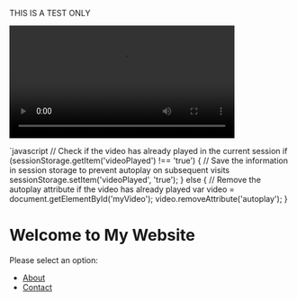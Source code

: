 
THIS IS A TEST ONLY

<video controls width="400" autoplay="true">
    <source src="https://tst.dynamsoft.com/public/docs/dbr/javascript/How%20to%20Use%20Dynamsoft%20Barcode%20Reader%20JavaScript%20SDK%20v1.1.mp4">
</video>

`javascript
// Check if the video has already played in the current session
if (sessionStorage.getItem('videoPlayed') !== 'true') {
  // Save the information in session storage to prevent autoplay on subsequent visits
  sessionStorage.setItem('videoPlayed', 'true');
} else {
  // Remove the autoplay attribute if the video has already played
  var video = document.getElementById('myVideo');
  video.removeAttribute('autoplay');
}



# Welcome to My Website

Please select an option:

- [About](about.md)
- [Contact](contact.md)


